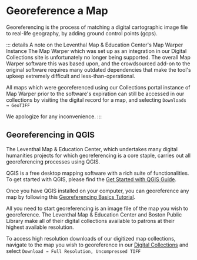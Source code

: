 # Georeference a Map

Georeferencing is the process of matching a digital cartographic image file to real-life geography, by adding ground control points (gcps).

::: details A note on the Leventhal Map & Education Center's Map Warper Instance
The Map Warper which was set up as an integration in our Digital Collections site is unfortunately no longer being supported. The overall Map Warper software this was based upon, and the crowdsourced add-on to the original software requires many outdated dependencies that make the tool's upkeep extremely difficult and less-than-operational.

All maps which were georeferenced using our Collections portal instance of Map Warper prior to the software's expiration can still be accessed in our collections by visiting the digital record for a map, and selecting `Downloads → GeoTIFF` 

We apologize for any inconvenience.
:::

## Georeferencing in QGIS

The Leventhal Map & Education Center, which undertakes many digital humanities projects for which georeferencing is a core staple, carries out all georeferencing processes using QGIS. 

QGIS is a free desktop mapping software with a rich suite of functionalities. To get started with QGIS, please find the <a target = "_blank" href ='./get-started-qgis/'>Get Started with QGIS Guide</a>.

Once you have QGIS installed on your computer, you can georeference any map by following this <a target = "_blank" href ='https://www.qgistutorials.com/en/docs/georeferencing_basics.html'>Georeferencing Basics Tutorial</a>.

All you need to start georeferencing is an image file of the map you wish to georeference. The Leventhal Map & Education Center and Boston Public Library make all of their digital collections available to patrons at their highest available resolution. 

To access high resolution downloads of our digitized map collections, navigate to the map you wish to georeference in our <a target = "_blank" href ='https://collections.leventhalmap.org/'>Digital Collections</a> and select `Download → Full Resolution, Uncompressed TIFF`


